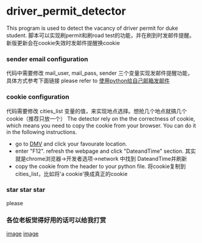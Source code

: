 # driver_permit_detector

This program is used to detect the vacancy of driver permit for duke student.
脚本可以实现刷permit和刷road test的功能，并在刷到时发邮件提醒。
新版更新会在cookie失效时发邮件提醒换cookie

### sender email configuration

代码中需要修改 mail_user, mail_pass, sender 三个变量实现发邮件提醒功能，具体方式参考下面链接
please refer to [使用python给自己邮箱发邮件](https://blog.csdn.net/weixin_40475396/article/details/78693408)

### cookie configuration

代码需要修改 cities_list 变量的值，来实现地点选择。想抢几个地点就搞几个cookie（推荐只放一个）
The detector rely on the the correctness of cookie, which means you need to copy the cookie from your browser. You can do it in the following instructions.

* go to [DMV](https://skiptheline.ncdot.gov/Webapp/WizardAppt/Unit) and click your favourate location.
* enter "F12". refresh the webpage and click "DateandTime" section. 其实就是chrome浏览器->开发者选项->network 中找到 DateandTime并刷新
* copy the cookie from the header to your python file. 将cookie复制到cities_list，比如将'a cookie'换成真正的cookie




### star star star

please


### 各位老板觉得好用的话可以给我打赏
[image](./weixin.jpg)
[image](./zhifubao.jpg)
